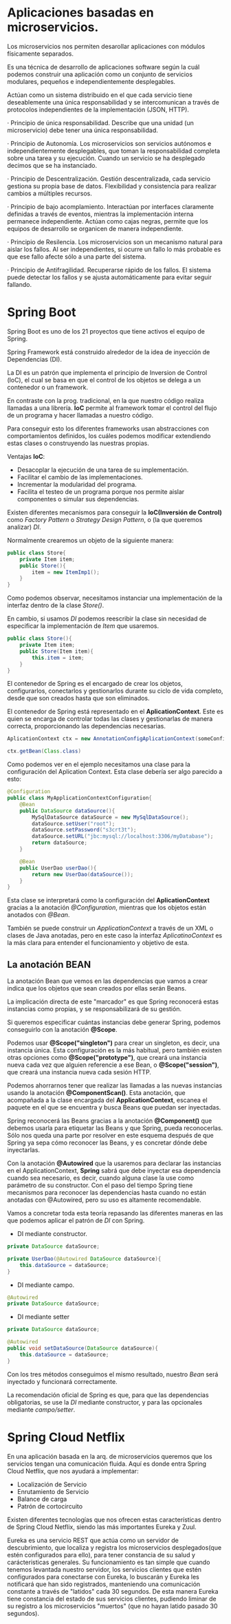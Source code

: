 # Aplicaciones basadas en microservicios.

 Los microservicios nos permiten desarollar aplicaciones con módulos físicamente separados. 

 Es una técnica de desarrollo de aplicaciones software según la cuál podemos construir una aplicación como un conjunto de servicios modulares, pequeños e independientemente desplegables. 

Actúan como un sistema distribuido en el que cada servicio tiene deseablemente una única responsabilidad y se intercomunican a través de protocolos independientes de la implementación (JSON, HTTP).

· Principio de única responsabilidad. Describe que una unidad (un microservicio) debe tener una única responsabilidad. 

· Principio de Autonomía. Los microservicios son servicios autónomos e independientemente desplegables, que toman la responsabilidad completa sobre una tarea y su ejecución. Cuando un servicio se ha desplegado decimos que se ha instanciado.  

· Principio de Descentralización. Gestión descentralizada, cada servicio gestiona su propia base de datos. Flexibilidad y consistencia para realizar cambios a múltiples recursos. 

· Principio de bajo acomplamiento. Interactúan por interfaces claramente definidas a través de eventos, mientras la implementación interna permanece independiente. Actúan como cajas negras, permite que los equipos de desarrollo se organicen de manera independiente. 

· Principio de Resilencia. Los microservicios son un mecanismo natural para aislar los fallos. Al ser independientes, si ocurre un fallo lo más probable es que ese fallo afecte sólo a una parte del sistema. 

· Principio de Antifragilidad. Recuperarse rápido de los fallos. El sistema puede detectar los fallos y se ajusta automáticamente para evitar seguir fallando. 

# Spring Boot

Spring Boot es uno de los 21 proyectos que tiene activos el equipo de Spring.

Spring Framework está construido alrededor de la idea de inyección de Dependencias (DI). 

La DI es un patrón que implementa el principio de Inversion de Control (loC), el cual se basa en que el control de los objetos se delega a un contenedor o un framework. 

En contraste con la prog. tradicional, en la que nuestro código realiza llamadas a una librería. **IoC** permite al framework tomar el control del flujo de un programa y hacer llamadas a nuestro código. 

Para conseguir esto los diferentes frameworks usan abstracciones con comportamientos definidos, los cuáles podemos modificar extendiendo estas clases o construyendo las nuestras propias. 

Ventajas **IoC**: 
- Desacoplar la ejecución de una tarea de su implementación.
- Facilitar el cambio de las implementaciones.
- Incrementar la modularidad del programa. 
- Facilita el testeo de un programa porque nos permite aislar componentes o simular sus dependencias. 

Existen diferentes mecanismos para conseguir la **IoC(Inversión de Control)** como *Factory Pattern* o *Strategy Design Pattern*, o (la que queremos analizar) *DI*. 


Normalmente crearemos un objeto de la siguiente manera:
```java
public class Store{
    private Item item;
    public Store(){
        item = new ItemImp1();
    }
}
```
Como podemos observar, necesitamos instanciar una implementación de la interfaz dentro de la clase *Store()*. 

En cambio, si usamos *DI* podemos reescribir la clase sin necesidad de especificar la implementación de *Item* que usaremos. 

```java
public class Store(){
    private Item item;
    public Store(Item item){
        this.item = item;
    }
}
```
El contenedor de Spring es el encargado de crear los objetos, configurarlos, conectarlos y gestionarlos durante su ciclo de vida completo, desde que son creados hasta que son eliminados. 

El contenedor de Spring está representado en el **AplicationContext**. Este es quien se encarga de controlar todas las clases y gestionarlas de manera correcta, proporcionando las dependencias necesarias.

```java
AplicationContext ctx = new AnnotationConfigAplicationContext(someConfigClass)

ctx.getBean(Class.class)
```

Como podemos ver en el ejemplo necesitamos una clase para la configuración del Aplication Context. Esta clase debería ser algo parecido a esto:

```java
@Configuration
public class MyApplicationContextConfiguration{
    @Bean
    public DataSource dataSource(){
        MySqlDataSource dataSource = new MySqlDataSource();
        dataSource.setUser("root");
        dataSource.setPassword("s3crt3t");
        dataSource.setURL("jbc:mysql://localhost:3306/myDatabase");
        return dataSource;
    }

    @Bean
    public UserDao userDao(){
        return new UserDao(dataSource());
    }
}
```

Esta clase se interpretará como la configuración del **AplicationContext** gracias a la anotación *@Configuration*, mientras que los objetos están anotados con *@Bean*. 

También se puede construir un *ApplicationContext* a través de un XML o clases de Java anotadas, pero en este caso la interfaz *AplicatinoContext* es la más clara para entender el funcionamiento y objetivo de esta. 

## La anotación BEAN

La anotación Bean que vemos en las dependencias que vamos a crear indica que los objetos que sean creados por ellas serán Beans. 

La implicación directa de este "marcador" es que Spring reconocerá estas instancias como propias, y se responsabilizará de su gestión. 

Si queremos especificar cuántas instancias debe generar Spring, podemos conseguirlo con la anotación **@Scope**. 

Podemos usar **@Scope("singleton")** para crear un singleton, es decir, una instancia única. Esta configuración es la más habitual, pero también existen otras opciones como **@Scope("prototype")**, que creará una instancia nueva cada vez que alguien referencie a ese Bean, o **@Scope("session")**, que creará una instancia nueva cada sesión HTTP. 

Podemos ahorrarnos tener que realizar las llamadas a las nuevas instancias usando la anotación **@ComponentScan()**. Esta anotación, que acompañada a la clase encargada del **ApplicationContext**, escanea el paquete en el que se encuentra y busca Beans que puedan ser inyectadas. 

Spring reconocerá las Beans gracias a la anotación **@Component()** que debemos usarla para etiquetar las Beans y que Spring, pueda reconocerlas. Sólo nos queda una parte por resolver en este esquema después de que Spring ya sepa cómo reconocer las Beans, y es concretar dónde debe inyectarlas. 

Con la anotación **@Autowired** que la usaremos para declarar las instancias en el ApplicationContext, **Spring** sabrá que debe inyectar esa dependencia cuando sea necesario, es decir, cuando alguna clase la use como parámetro de su constructor. Con el paso del tiempo Spring tiene mecanismos para reconocer las dependencias hasta cuando no están anotadas con @Autowired, pero su uso es altamente recomendable. 

Vamos a concretar toda esta teoría repasando las diferentes maneras en las que podemos aplicar el patrón de *DI* con Spring.

- DI mediante constructor. 
```java
private DataSource dataSource;

private UserDao(@Autowired DataSource dataSource){
    this.dataSource = dataSource;
}
```

- DI mediante campo. 
```java
@Autowired
private DataSource dataSource;
```

- DI mediante setter
```java
private DataSource dataSource;

@Autowired
public void setDataSource(DataSource dataSource){
    this.dataSource = dataSource;
}
```

Con los tres métodos conseguimos el mismo resultado, nuestro *Bean* será inyectado y funcionará correctamente. 

La recomendación oficial de Spring es que, para que las dependencias obligatorias, se use la *DI* mediante constructor, y para las opcionales mediante *campo/setter*.

# Spring Cloud Netflix
En una aplicación basada en la arq. de microservicios queremos que los servicios tengan una comunicación fluida. Aquí es donde entra Spring Cloud Netflix, que nos ayudará a implementar:

- Localización de Servicio
- Enrutamiento de Servicio
- Balance de carga
- Patrón de cortocircuito 

Existen diferentes tecnologías que nos ofrecen estas características dentro de Spring Cloud Netflix, siendo las más importantes Eureka y Zuul. 

Eureka es una servicio REST que actúa como un servidor de descubrimiento, que localiza y registra los microservicios desplegados(que estén configurados para ello), para tener constancia de su salud y carácteristicas generales. Su funcionamiento es tan simple que cuando tenemos levantada nuestro servidor, los servicios clientes que estén configurados para conectarse con Eureka, lo buscarán y Eureka les notificará que han sido registrados, manteniendo una comunicación constante a través de "latidos" cada 30 segundos. De esta manera Eureka tiene constancia del estado de sus servicios clientes, pudiendo liminar de su registro a los microservicios "muertos" (que no hayan latido pasado 30 segundos).  
